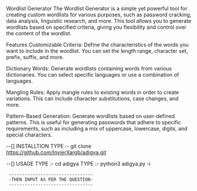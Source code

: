 Wordlist Generator
The Wordlist Generator is a simple yet powerful tool for creating custom wordlists for various purposes, such as password cracking, data analysis, linguistic research, and more. This tool allows you to generate wordlists based on specified criteria, giving you flexibility and control over the content of the wordlist.

Features
Customizable Criteria: Define the characteristics of the words you want to include in the wordlist. You can set the length range, character set, prefix, suffix, and more.

Dictionary Words: Generate wordlists containing words from various dictionaries. You can select specific languages or use a combination of languages.

Mangling Rules: Apply mangle rules to existing words in order to create variations. This can include character substitutions, case changes, and more.

Pattern-Based Generation: Generate wordlists based on user-defined patterns. This is useful for generating passwords that adhere to specific requirements, such as including a mix of uppercase, lowercase, digits, and special characters.


--[] INSTALLTION
     TYPE :- git clone https://github.com/InvierXargb/adigya.git

--[] USAGE 
     TYPE :- cd adigya
     TYPE :- python3 adigya.py -i
     
     
     --------------------------------
     -THEN INPUT AS PER THE QUESTION-
     --------------------------------
